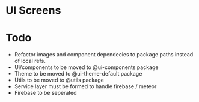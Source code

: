 # UI Screens

# Todo
- Refactor images and component dependecies to package paths instead of local refs.
- Ui/components to be moved to @ui-components package
- Theme to be moved to @ui-theme-default package
- Utils to be moved to @utils package
- Service layer must be formed to handle firebase / meteor
- Firebase to be seperated